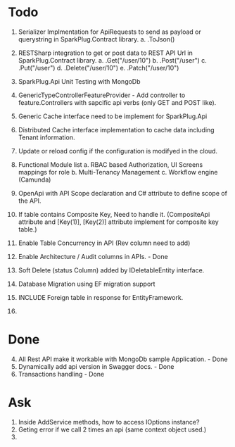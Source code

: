 # Todo

1. Serializer Implmentation for ApiRequests to send as payload or querystring in SparkPlug.Contract library. 
    a. .ToJson()

2. RESTSharp integration to get or post data to REST API Url in SparkPlug.Contract library. 
    a. .Get("/user/10")
    b. .Post("/user")
    c. .Put("/user")
    d. .Delete("/user/10")
    e. .Patch("/user/10")

3. SparkPlug.Api Unit Testing with MongoDb
5. GenericTypeControllerFeatureProvider - Add controller to feature.Controllers with sapcific api verbs (only GET and POST like).
8. Generic Cache interface need to be implement for SparkPlug.Api
9. Distributed Cache interface implementation to cache data including Tenant information.
10. Update or reload config if the configuration is modifyed in the cloud.
11. Functional Module list
    a. RBAC based Authorization, UI Screens mappings for role
    b. Multi-Tenancy Management
    c. Workflow engine (Camunda)
12. OpenApi with API Scope declaration and C# attribute to define scope of the API.

13. If table contains Composite Key, Need to handle it. (CompositeApi attribute and [Key(1)], [Key(2)] attribute implement for composite key table.)
14. Enable Table Concurrency in API (Rev column need to add)
15. Enable Architecture / Audit columns in APIs.  - Done
16. Soft Delete (status Column) added by IDeletableEntity interface.
17. Database Migration using EF migration support
18. INCLUDE Foreign table in response for EntityFramework.
19. 

# Done

4. All Rest API make it workable with MongoDb sample Application. - Done
6. Dynamically add api version in Swagger docs. - Done
7. Transactions handling - Done


# Ask 

1. Inside AddService methods, how to access IOptions<SqlDbOptions> instance?
2. Geting error if we call 2 times an api (same context object used.)
3. 